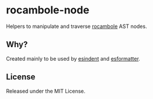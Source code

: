 # rocambole-node

Helpers to manipulate and traverse
[rocambole](https://github.com/millermedeiros/rocambole) AST nodes.


## Why?

Created mainly to be used by
[esindent](https://github.com/millermedeiros/esindent/) and
[esformatter](https://github.com/millermedeiros/esformatter/).


## License

Released under the MIT License.

